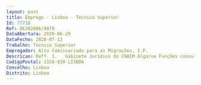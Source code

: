 ```yaml
--- 
layout: post
title: Emprego - Lisboa - Técnico Superior
Id: 77718
Ref: OE202006/0879
DataAbertura: 2020-06-29
DataFecho: 2020-07-13
Trabalho: Técnico Superior
Empregador: Alto Comissariado para as Migrações, I.P.
Descricao: Refª. 1.   Gabinete Jurídico do CNAIM Algarve Funções consultivas, de estudo, planeamento, programação, avaliação e aplicação de métodos e processosde natureza técnica e ou cientifica, que fundamentam e preparam decisão. Elaboração de parecerese projetos, com diversos graus de complexidade, e execução de outras atividades de apoio geralou especializado nas áreas de atuação comuns, instrumentais e operativas dos órgãos e serviços.Funções exercidas com responsabilidade e autonomia técnica.Habilitações académicas — Os candidatos devem ser titulares do seguinte grau académico Licenciatura em DireitoPerfil de competências preferenciais — Aptidão para trabalhar em equipas multiculturais einterdisciplinares  Conhecimentos médios elevados informáticos na ótica do utilizador  Conhecimentoslínguas inglesa e ou francesa e ou outros idiomas  Capacidade para concretizar comeficácia e eficiência os objetivos do serviço e as tarefas que lhe são distribuídas  Capacidade paraorganizar a sua atividade, definir prioridades e realizá  la de forma metódica  Capacidade de seajustar à mudança e a novos desafios profissionais  Capacidade de comunicação verbal e escrita,para o atendimento  Capacidade de trabalho em equipa e cooperação  Capacidade de resistênciaà pressão e contrariedade.
CodigoPostal: 1150-039 LISBOA
Concelho: Lisboa
Distrito: Lisboa
--- 
```


